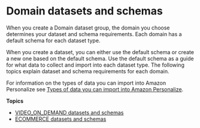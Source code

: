 # Domain datasets and schemas<a name="domain-datasets-and-schemas"></a>

 When you create a Domain dataset group, the domain you choose determines your dataset and schema requirements\. Each domain has a default schema for each dataset type\. 

When you create a dataset, you can either use the default schema or create a new one based on the default schema\. Use the default schema as a guide for what data to collect and import into each dataset type\. The following topics explain dataset and schema requirements for each domain\. 

For information on the types of data you can import into Amazon Personalize see [Types of data you can import into Amazon Personalize](data.md)\.

**Topics**
+ [VIDEO\_ON\_DEMAND datasets and schemas](VIDEO-ON-DEMAND-datasets-and-schemas.md)
+ [ECOMMERCE datasets and schemas](ECOMMERCE-datasets-and-schemas.md)